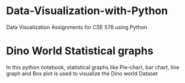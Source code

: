 # Data-Visualization-with-Python
Data Visualization Assignments for CSE 578 using Python 

# Dino World Statistical graphs

In this python notebook, statistical graphs like Pie-chart, bar chart, line graph and Box plot is used to visualize the Dino world Dataset
